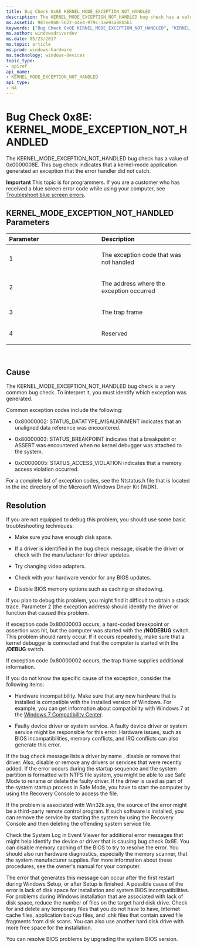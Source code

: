 ```yaml
---
title: Bug Check 0x8E KERNEL_MODE_EXCEPTION_NOT_HANDLED
description: The KERNEL_MODE_EXCEPTION_NOT_HANDLED bug check has a value of 0x0000008E. This bug check indicates that a kernel-mode application generated an exception that the error handler did not catch.
ms.assetid: 987ee868-5622-44e4-979c-3ae93a98b5b1
keywords: ["Bug Check 0x8E KERNEL_MODE_EXCEPTION_NOT_HANDLED", "KERNEL_MODE_EXCEPTION_NOT_HANDLED"]
ms.author: windowsdriverdev
ms.date: 05/23/2017
ms.topic: article
ms.prod: windows-hardware
ms.technology: windows-devices
topic_type:
- apiref
api_name:
- KERNEL_MODE_EXCEPTION_NOT_HANDLED
api_type:
- NA
---
```


# Bug Check 0x8E: KERNEL\_MODE\_EXCEPTION\_NOT\_HANDLED


The KERNEL\_MODE\_EXCEPTION\_NOT\_HANDLED bug check has a value of 0x0000008E. This bug check indicates that a kernel-mode application generated an exception that the error handler did not catch.

**Important** This topic is for programmers. If you are a customer who has received a blue screen error code while using your computer, see [Troubleshoot blue screen errors](http://windows.microsoft.com/windows-10/troubleshoot-blue-screen-errors).

## KERNEL\_MODE\_EXCEPTION\_NOT\_HANDLED Parameters


<table>
<colgroup>
<col width="50%" />
<col width="50%" />
</colgroup>
<thead>
<tr class="header">
<th align="left">Parameter</th>
<th align="left">Description</th>
</tr>
</thead>
<tbody>
<tr class="odd">
<td align="left"><p>1</p></td>
<td align="left"><p>The exception code that was not handled</p></td>
</tr>
<tr class="even">
<td align="left"><p>2</p></td>
<td align="left"><p>The address where the exception occurred</p></td>
</tr>
<tr class="odd">
<td align="left"><p>3</p></td>
<td align="left"><p>The trap frame</p></td>
</tr>
<tr class="even">
<td align="left"><p>4</p></td>
<td align="left"><p>Reserved</p></td>
</tr>
</tbody>
</table>

 

Cause
-----

The KERNEL\_MODE\_EXCEPTION\_NOT\_HANDLED bug check is a very common bug check. To interpret it, you must identify which exception was generated.

Common exception codes include the following:

-   0x80000002: STATUS\_DATATYPE\_MISALIGNMENT indicates that an unaligned data reference was encountered.

-   0x80000003: STATUS\_BREAKPOINT indicates that a breakpoint or ASSERT was encountered when no kernel debugger was attached to the system.

-   0xC0000005: STATUS\_ACCESS\_VIOLATION indicates that a memory access violation occurred.

For a complete list of exception codes, see the Ntstatus.h file that is located in the inc directory of the Microsoft Windows Driver Kit (WDK).

Resolution
----------

If you are not equipped to debug this problem, you should use some basic troubleshooting techniques:

-   Make sure you have enough disk space.

-   If a driver is identified in the bug check message, disable the driver or check with the manufacturer for driver updates.

-   Try changing video adapters.

-   Check with your hardware vendor for any BIOS updates.

-   Disable BIOS memory options such as caching or shadowing.

If you plan to debug this problem, you might find it difficult to obtain a stack trace. Parameter 2 (the exception address) should identify the driver or function that caused this problem.

If exception code 0x80000003 occurs, a hard-coded breakpoint or assertion was hit, but the computer was started with the **/NODEBUG** switch. This problem should rarely occur. If it occurs repeatedly, make sure that a kernel debugger is connected and that the computer is started with the **/DEBUG** switch.

If exception code 0x80000002 occurs, the trap frame supplies additional information.

If you do not know the specific cause of the exception, consider the following items:

-   Hardware incompatibility. Make sure that any new hardware that is installed is compatible with the installed version of Windows. For example, you can get information about compatibility with Windows 7 at the [Windows 7 Compatibility Center](http://go.microsoft.com/fwlink/p/?LinkID=246806).

-   Faulty device driver or system service. A faulty device driver or system service might be responsible for this error. Hardware issues, such as BIOS incompatibilities, memory conflicts, and IRQ conflicts can also generate this error.

If the bug check message lists a driver by name , disable or remove that driver. Also, disable or remove any drivers or services that were recently added. If the error occurs during the startup sequence and the system partition is formatted with NTFS file system, you might be able to use Safe Mode to rename or delete the faulty driver. If the driver is used as part of the system startup process in Safe Mode, you have to start the computer by using the Recovery Console to access the file.

If the problem is associated with Win32k.sys, the source of the error might be a third-party remote control program. If such software is installed, you can remove the service by starting the system by using the Recovery Console and then deleting the offending system service file.

Check the System Log in Event Viewer for additional error messages that might help identify the device or driver that is causing bug check 0x8E. You can disable memory caching of the BIOS to try to resolve the error. You should also run hardware diagnostics, especially the memory scanner, that the system manufacturer supplies. For more information about these procedures, see the owner's manual for your computer.

The error that generates this message can occur after the first restart during Windows Setup, or after Setup is finished. A possible cause of the error is lack of disk space for installation and system BIOS incompatibilities. For problems during Windows installation that are associated with lack of disk space, reduce the number of files on the target hard disk drive. Check for and delete any temporary files that you do not have to have, Internet cache files, application backup files, and .chk files that contain saved file fragments from disk scans. You can also use another hard disk drive with more free space for the installation.

You can resolve BIOS problems by upgrading the system BIOS version.

 

 




